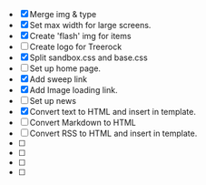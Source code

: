 -[x] Merge img & type
-[x] Set max width for large screens.
-[x] Create 'flash' img for items
-[ ] Create logo for Treerock
-[x] Split sandbox.css and base.css
-[ ] Set up home page. 
-[x] Add sweep link
-[x] Add Image loading link.
-[ ] Set up news 
-[x] Convert text to HTML and insert in template.
-[ ] Convert Markdown to HTML
-[ ] Convert RSS to HTML and insert in template.
-[ ]
-[ ]
-[ ]
-[ ]
